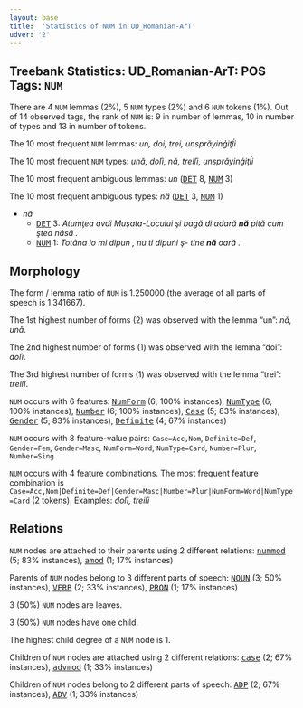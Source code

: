 ```yaml
---
layout: base
title:  'Statistics of NUM in UD_Romanian-ArT'
udver: '2'
---
```


## Treebank Statistics: UD_Romanian-ArT: POS Tags: `NUM`

There are 4 `NUM` lemmas (2%), 5 `NUM` types (2%) and 6 `NUM` tokens (1%).
Out of 14 observed tags, the rank of `NUM` is: 9 in number of lemmas, 10 in number of types and 13 in number of tokens.

The 10 most frequent `NUM` lemmas: <em>un, doi, trei, unsprăyinģiţĺi</em>

The 10 most frequent `NUM` types:  <em>ună, doľi, nă, treiľi, unsprăyinģiţĺi</em>

The 10 most frequent ambiguous lemmas: <em>un</em> (<tt><a href="ro_art-pos-DET.html">DET</a></tt> 8, <tt><a href="ro_art-pos-NUM.html">NUM</a></tt> 3)

The 10 most frequent ambiguous types:  <em>nă</em> (<tt><a href="ro_art-pos-DET.html">DET</a></tt> 3, <tt><a href="ro_art-pos-NUM.html">NUM</a></tt> 1)


* <em>nă</em>
  * <tt><a href="ro_art-pos-DET.html">DET</a></tt> 3: <em>Atumţea avdi Muşata-Locului şi bagă di adară <b>nă</b> pită cum ştea nâsă .</em>
  * <tt><a href="ro_art-pos-NUM.html">NUM</a></tt> 1: <em>Totâna io mi dipun , nu ti dipuńi ş- tine <b>nă</b> oară .</em>

## Morphology

The form / lemma ratio of `NUM` is 1.250000 (the average of all parts of speech is 1.341667).

The 1st highest number of forms (2) was observed with the lemma “un”: <em>nă, ună</em>.

The 2nd highest number of forms (1) was observed with the lemma “doi”: <em>doľi</em>.

The 3rd highest number of forms (1) was observed with the lemma “trei”: <em>treiľi</em>.

`NUM` occurs with 6 features: <tt><a href="ro_art-feat-NumForm.html">NumForm</a></tt> (6; 100% instances), <tt><a href="ro_art-feat-NumType.html">NumType</a></tt> (6; 100% instances), <tt><a href="ro_art-feat-Number.html">Number</a></tt> (6; 100% instances), <tt><a href="ro_art-feat-Case.html">Case</a></tt> (5; 83% instances), <tt><a href="ro_art-feat-Gender.html">Gender</a></tt> (5; 83% instances), <tt><a href="ro_art-feat-Definite.html">Definite</a></tt> (4; 67% instances)

`NUM` occurs with 8 feature-value pairs: `Case=Acc,Nom`, `Definite=Def`, `Gender=Fem`, `Gender=Masc`, `NumForm=Word`, `NumType=Card`, `Number=Plur`, `Number=Sing`

`NUM` occurs with 4 feature combinations.
The most frequent feature combination is `Case=Acc,Nom|Definite=Def|Gender=Masc|Number=Plur|NumForm=Word|NumType=Card` (2 tokens).
Examples: <em>doľi, treiľi</em>


## Relations

`NUM` nodes are attached to their parents using 2 different relations: <tt><a href="ro_art-dep-nummod.html">nummod</a></tt> (5; 83% instances), <tt><a href="ro_art-dep-amod.html">amod</a></tt> (1; 17% instances)

Parents of `NUM` nodes belong to 3 different parts of speech: <tt><a href="ro_art-pos-NOUN.html">NOUN</a></tt> (3; 50% instances), <tt><a href="ro_art-pos-VERB.html">VERB</a></tt> (2; 33% instances), <tt><a href="ro_art-pos-PRON.html">PRON</a></tt> (1; 17% instances)

3 (50%) `NUM` nodes are leaves.

3 (50%) `NUM` nodes have one child.

The highest child degree of a `NUM` node is 1.

Children of `NUM` nodes are attached using 2 different relations: <tt><a href="ro_art-dep-case.html">case</a></tt> (2; 67% instances), <tt><a href="ro_art-dep-advmod.html">advmod</a></tt> (1; 33% instances)

Children of `NUM` nodes belong to 2 different parts of speech: <tt><a href="ro_art-pos-ADP.html">ADP</a></tt> (2; 67% instances), <tt><a href="ro_art-pos-ADV.html">ADV</a></tt> (1; 33% instances)

